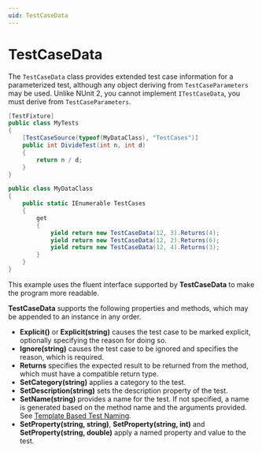 ```yaml
---
uid: TestCaseData
---
```


# TestCaseData

The `TestCaseData` class provides extended test case information for a parameterized test, although any object deriving from `TestCaseParameters` may be used. Unlike NUnit 2, you cannot implement `ITestCaseData`, you must derive from `TestCaseParameters`.

```csharp
[TestFixture]
public class MyTests
{
    [TestCaseSource(typeof(MyDataClass), "TestCases")]
    public int DivideTest(int n, int d)
    {
        return n / d;
    }
}

public class MyDataClass
{
    public static IEnumerable TestCases
    {
        get
        {
            yield return new TestCaseData(12, 3).Returns(4);
            yield return new TestCaseData(12, 2).Returns(6);
            yield return new TestCaseData(12, 4).Returns(3);
        }
    }  
}
```

This example uses the fluent interface supported by **TestCaseData**
to make the program more readable.

**TestCaseData** supports the following properties
and methods, which may be appended to an instance in any order.

* **Explicit()** or **Explicit(string)** causes the test case to be marked explicit, optionally specifying the reason for doing so.
* **Ignore(string)** causes the test case to be ignored and specifies the reason, which is required.
* **Returns** specifies the expected result to be returned from the method, which must have a compatible return type.
* **SetCategory(string)** applies a category to the test.
* **SetDescription(string)** sets the description property of the test.
* **SetName(string)** provides a name for the test. If not specified, a name is generated based on the method name and the arguments provided. See [Template Based Test Naming](xref:TemplateBasedTestNaming).
* **SetProperty(string, string)**, **SetProperty(string, int)** and **SetProperty(string, double)** apply a named property and value to the test.
